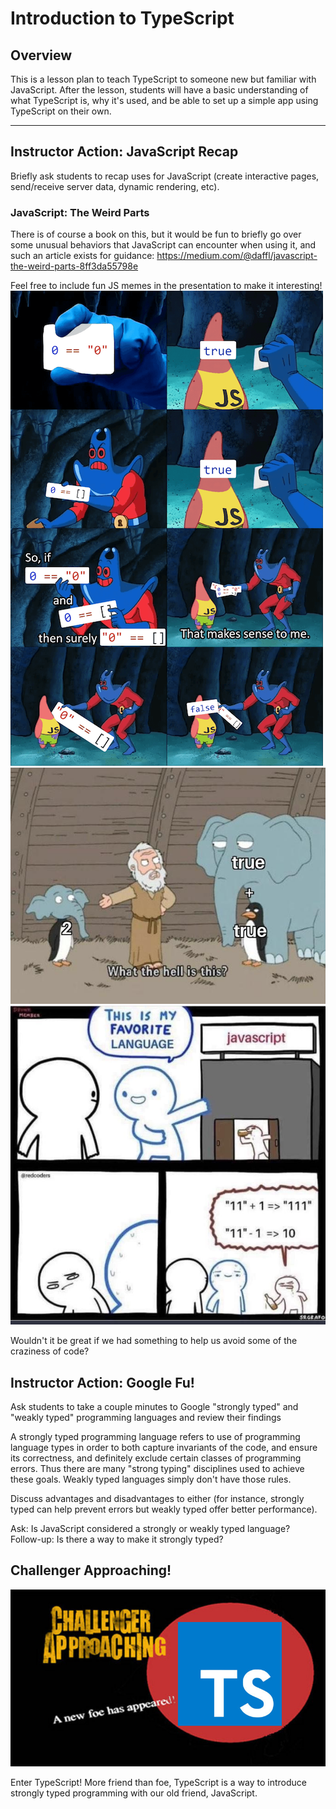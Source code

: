 # Introduction to TypeScript

## Overview
This is a lesson plan to teach TypeScript to someone new but familiar with JavaScript.  After the lesson, students will have a basic understanding of what TypeScript is, why it's used, and be able to set up a simple app using TypeScript on their own.

<hr />


## Instructor Action: JavaScript Recap
Briefly ask students to recap uses for JavaScript (create interactive pages, send/receive server data, dynamic rendering, etc).

### JavaScript: The Weird Parts
There is of course a book on this, but it would be fun to briefly go over some unusual behaviors that JavaScript can encounter when using it, and such an article exists for guidance: https://medium.com/@daffl/javascript-the-weird-parts-8ff3da55798e

Feel free to include fun JS memes in the presentation to make it interesting!
![](images/patrick-js.png)
![](images/true-true.jpg)
![](images/favorite.jpg)

Wouldn't it be great if we had something to help us avoid some of the craziness of code?

## Instructor Action: Google Fu!
Ask students to take a couple minutes to Google "strongly typed" and "weakly typed" programming languages and review their findings

A strongly typed programming language refers to use of programming language types in order to both capture invariants of the code, and ensure its correctness, and definitely exclude certain classes of programming errors. Thus there are many "strong typing" disciplines used to achieve these goals.  Weakly typed languages simply don't have those rules.

Discuss advantages and disadvantages to either (for instance, strongly typed can help prevent errors but weakly typed offer better performance).

Ask: Is JavaScript considered a strongly or weakly typed language?  
Follow-up: Is there a way to make it strongly typed?

## Challenger Approaching!  
![](images/challenger-approaching.jpg)

Enter TypeScript!  More friend than foe, TypeScript is a way to introduce strongly typed programming with our old friend, JavaScript. 
